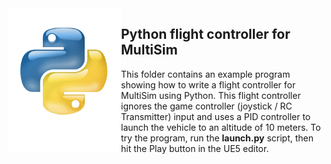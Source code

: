 <img src="logo2.png" width=180 align="left">

## Python flight controller for MultiSim

This folder contains an example program showing how to write a flight
controller for MultiSim using Python.  This flight controller ignores the game
controller (joystick / RC Transmitter) input and uses a PID controller to
launch the vehicle to an altitude of 10 meters.  To try the program, run the
<b>launch.py</b> script, then hit the Play button in the UE5 editor.
